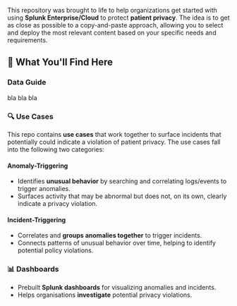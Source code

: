 
This repository was brought to life to help organizations get started with using **Splunk Enterprise/Cloud** to protect **patient privacy**. The idea is to get as close as possible to a copy-and-paste approach, allowing you to select and deploy the most relevant content based on your specific needs and requirements.

## 📌 What You'll Find Here

### Data Guide
bla bla bla 

### 🔍 Use Cases
This repo contains **use cases** that work together to surface incidents that potentially could indicate a violation of patient privacy. The use cases fall into the following two categories:

#### **Anomaly-Triggering**
- Identifies **unusual behavior** by searching and correlating logs/events to trigger anomalies.
- Surfaces activity that may be abnormal but does not, on its own, clearly indicate a privacy violation.

#### **Incident-Triggering**
- Correlates and **groups anomalies together** to trigger incidents.
- Connects patterns of unusual behavior over time, helping to identify potential policy violations.

### 📊 Dashboards
- Prebuilt **Splunk dashboards** for visualizing anomalies and incidents.
- Helps organisations **investigate** potential privacy violations.


